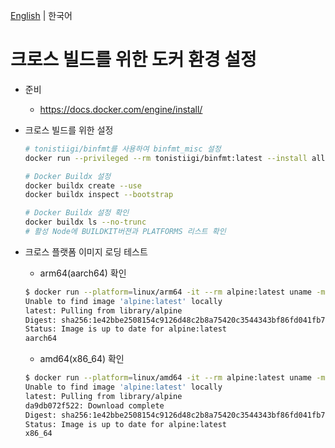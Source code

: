 [English](DockerSetting.md) | 한국어

# 크로스 빌드를 위한 도커 환경 설정

* 준비
  * https://docs.docker.com/engine/install/

* 크로스 빌드를 위한 설정
  ```bash
  # tonistiigi/binfmt를 사용하여 binfmt_misc 설정
  docker run --privileged --rm tonistiigi/binfmt:latest --install all

  # Docker Buildx 설정
  docker buildx create --use
  docker buildx inspect --bootstrap

  # Docker Buildx 설정 확인
  docker buildx ls --no-trunc
  # 활성 Node에 BUILDKIT버젼과 PLATFORMS 리스트 확인
  ```

* 크로스 플랫폼 이미지 로딩 테스트
  * arm64(aarch64) 확인
  ```bash
  $ docker run --platform=linux/arm64 -it --rm alpine:latest uname -m
  Unable to find image 'alpine:latest' locally
  latest: Pulling from library/alpine
  Digest: sha256:1e42bbe2508154c9126d48c2b8a75420c3544343bf86fd041fb7527e017a4b4a
  Status: Image is up to date for alpine:latest
  aarch64
  ```
  * amd64(x86_64) 확인
  ```bash
  $ docker run --platform=linux/amd64 -it --rm alpine:latest uname -m
  Unable to find image 'alpine:latest' locally
  latest: Pulling from library/alpine
  da9db072f522: Download complete
  Digest: sha256:1e42bbe2508154c9126d48c2b8a75420c3544343bf86fd041fb7527e017a4b4a
  Status: Image is up to date for alpine:latest
  x86_64
  ```